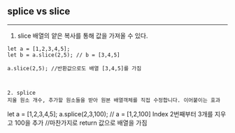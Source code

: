 ## splice vs slice
- - -

1. slice 
배열의 얕은 복사를 통해 값을 가져올 수 있다.

```
let a = [1,2,3,4,5];
let b = a.slice(2,5); // b = [3,4,5]

a.slice(2,5); //반환값으로도 배열 [3,4,5]를 가짐



2. splice 
지울 원소 개수, 추가할 원소들을 받아 원본 배열객체를 직접 수정합니다. 이어붙이는 효과

```
let a = [1,2,3,4,5];
a.splice(2,3,100); // a = [1,2,100] Index 2번째부터 3개를 지우고 100을 추가
  //마찬가지로 return 값으로 배열을 가짐
  
